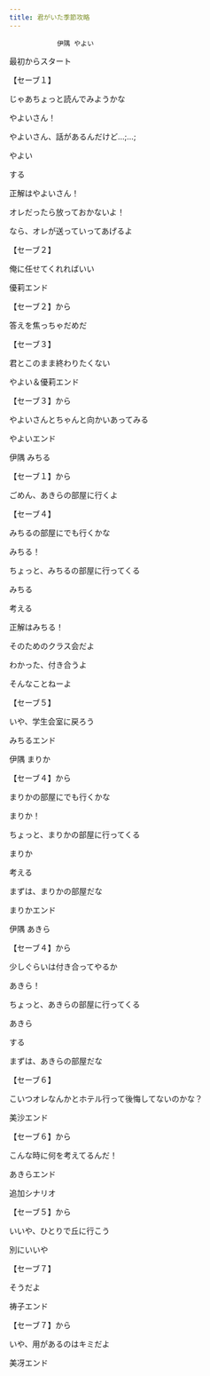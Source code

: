 ```yaml
---
title: 君がいた季節攻略
---
```


                伊隅 やよい

最初からスタート

【セーブ１】

じゃあちょっと読んでみようかな

やよいさん！

やよいさん、話があるんだけど…;…;

やよい

する

正解はやよいさん！

オレだったら放っておかないよ！

なら、オレが送っていってあげるよ

【セーブ２】

俺に任せてくれればいい

優莉エンド

【セーブ２】から

答えを焦っちゃだめだ

【セーブ３】

君とこのまま終わりたくない

やよい＆優莉エンド

【セーブ３】から

やよいさんとちゃんと向かいあってみる

やよいエンド





伊隅 みちる

【セーブ１】から

ごめん、あきらの部屋に行くよ

【セーブ４】

みちるの部屋にでも行くかな

みちる！

ちょっと、みちるの部屋に行ってくる

みちる

考える

正解はみちる！

そのためのクラス会だよ

わかった、付き合うよ

そんなことねーよ

【セーブ５】

いや、学生会室に戻ろう

みちるエンド





伊隅 まりか

【セーブ４】から

まりかの部屋にでも行くかな

まりか！

ちょっと、まりかの部屋に行ってくる

まりか

考える

まずは、まりかの部屋だな

まりかエンド





伊隅 あきら

【セーブ４】から

少しぐらいは付き合ってやるか

あきら！

ちょっと、あきらの部屋に行ってくる

あきら

する

まずは、あきらの部屋だな

【セーブ６】

こいつオレなんかとホテル行って後悔してないのかな？

美沙エンド

【セーブ６】から

こんな時に何を考えてるんだ！

あきらエンド





追加シナリオ

【セーブ５】から

いいや、ひとりで丘に行こう

別にいいや

【セーブ７】

そうだよ

祷子エンド

【セーブ７】から

いや、用があるのはキミだよ

美冴エンド


              
